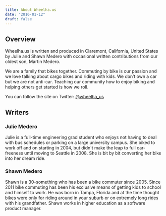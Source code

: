 ```yaml
---
title: About Wheelha.us
date: "2016-01-12"
draft: false
---
```


## Overview

Wheelha.us is written and produced in Claremont, California, United States by Julie and Shawn Medero with occasional written contributions from our oldest son, Martin Medero.

We are a family that bikes together. Commuting by bike is our passion and we love talking about cargo bikes and riding with kids. We don’t own a car but we are not anti-car. Teaching our community how to enjoy biking and helping others get started is how we roll.

You can follow the site on Twitter: [@wheelha_us][1]


## Writers

### Julie Medero

Julie is a full-time engineering grad student who enjoys not having to deal with bus schedules or parking on a large university campus. She biked to work off and on starting in 2004, but didn't make the leap to full car-freeness until moving to Seattle in 2008. She is bit by bit converting her bike into her dream ride.

### Shawn Medero

Shawn is a 30-something who has been a bike commuter since 2005. Since 2011 bike commuting has been his exclusive means of getting kids to school and himself to work. He was born in Tampa, Florida and at the time thought bikes were only for riding around in your suburb or on extremely long rides with his grandfather. Shawn works in higher education as a software product manager.

<!--

* Martin Medero
* Shawn Medero

-->

[1]: https://twitter.com/wheelha_us